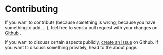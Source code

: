 # Contributing

If you want to contribute (because something is wrong, because you have something to add, ...), feel free to send a pull request with your changes on [Github](https://github.com/stoicsurgeon/stoicsurgeon.github.io/) .

If you want to discuss certain aspects publicly, [create an issue](https://github.com/stoicsurgeon/stoicsurgeon.github.io/issues/new) on Github. If you want to discuss something privately, head to the about page.
